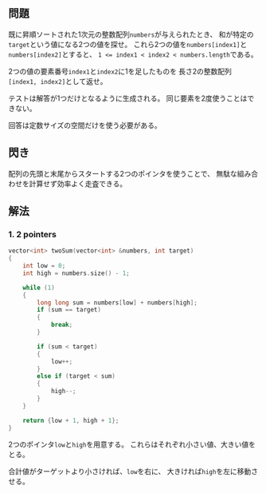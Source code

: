## 問題
既に昇順ソートされた1次元の整数配列`numbers`が与えられたとき、
和が特定の`target`という値になる2つの値を探せ。
これら2つの値を`numbers[index1]`と`numbers[index2]`とすると、
`1 <= index1 < index2 < numbers.length`である。

2つの値の要素番号`index1`と`index2`に1を足したものを
長さ2の整数配列`[index1, index2]`として返せ。

テストは解答が1つだけとなるように生成される。
同じ要素を2度使うことはできない。

回答は定数サイズの空間だけを使う必要がある。

## 閃き
配列の先頭と末尾からスタートする2つのポインタを使うことで、
無駄な組み合わせを計算せず効率よく走査できる。

## 解法
### 1. 2 pointers
```cpp
vector<int> twoSum(vector<int> &numbers, int target)
{
	int low = 0;
	int high = numbers.size() - 1;

	while (1)
	{
		long long sum = numbers[low] + numbers[high];
		if (sum == target)
		{
			break;
		}

		if (sum < target)
		{
			low++;
		}
		else if (target < sum)
		{
			high--;
		}
	}

	return {low + 1, high + 1};
}
```
2つのポインタ`low`と`high`を用意する。
これらはそれぞれ小さい値、大きい値をとる。

合計値がターゲットより小さければ、`low`を右に、
大きければ`high`を左に移動させる。
